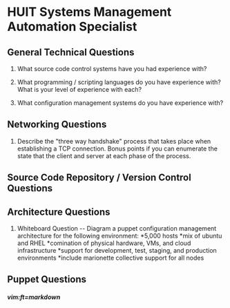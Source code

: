 # HUIT Systems Management Automation Specialist

## General Technical Questions
1. What source code control systems have you had experience with?


2. What programming / scripting languages do you have experience with?  What is your level of experience with each?


3. What configuration management systems do you have experience with?


## Networking Questions

1. Describe the "three way handshake" process that takes place when establishing a TCP connection.  Bonus points if you can enumerate the state that the client and server at each phase of the process.



## Source Code Repository / Version Control Questions



## Architecture Questions

1. Whiteboard Question --  Diagram a puppet configuration management architecture for the following environment:
        *5,000 hosts
        *mix of ubuntu and RHEL
        *comination of physical hardware, VMs, and cloud infrastructure
        *support for development, test, staging, and production environments
        *include marionette collective support for all nodes



## Puppet Questions













##### vim:ft=markdown
